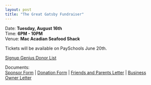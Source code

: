 ```yaml
---
layout: post  
title: "The Great Gatsby Fundraiser"
---
```


Date: **Tuesday, August 16th**  
Time: **6PM - 10PM**  
Venue: **Mac Acadian Seafood Shack**

Tickets will be available on PaySchools June 20th.

[Signup Genius Donor List](http://www.signupgenius.com/go/20f0a4dafab2ba2f49-donor2)

Documents:  
[Sponsor Form]({{site.link.url}}/assets/forms/Great-Gatsby-2016-Sponsor-Form.pdf) |
[Donation Form]({{site.link.url}}/assets/forms/Great-Gatsby-2016-Donation-Form.pdf) |
[Friends and Parents Letter]({{site.link.url}}/assets/forms/gatsby-friends-and-parent-letter-2016.pdf) |
[Business Owner Letter]({{site.link.url}}/assets/forms/GG_Business_owner_letter-2016.pdf)
